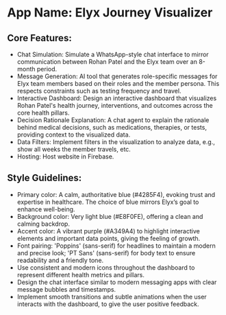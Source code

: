 # **App Name**: Elyx Journey Visualizer

## Core Features:

- Chat Simulation: Simulate a WhatsApp-style chat interface to mirror communication between Rohan Patel and the Elyx team over an 8-month period.
- Message Generation: AI tool that generates role-specific messages for Elyx team members based on their roles and the member persona. This respects constraints such as testing frequency and travel.
- Interactive Dashboard: Design an interactive dashboard that visualizes Rohan Patel's health journey, interventions, and outcomes across the core health pillars.
- Decision Rationale Explanation: A chat agent to explain the rationale behind medical decisions, such as medications, therapies, or tests, providing context to the visualized data.
- Data Filters: Implement filters in the visualization to analyze data, e.g., show all weeks the member travels, etc.
- Hosting: Host website in Firebase.

## Style Guidelines:

- Primary color: A calm, authoritative blue (#4285F4), evoking trust and expertise in healthcare. The choice of blue mirrors Elyx’s goal to enhance well-being.
- Background color: Very light blue (#E8F0FE), offering a clean and calming backdrop.
- Accent color: A vibrant purple (#A349A4) to highlight interactive elements and important data points, giving the feeling of growth.
- Font pairing: 'Poppins' (sans-serif) for headlines to maintain a modern and precise look; 'PT Sans' (sans-serif) for body text to ensure readability and a friendly tone.
- Use consistent and modern icons throughout the dashboard to represent different health metrics and pillars.
- Design the chat interface similar to modern messaging apps with clear message bubbles and timestamps.
- Implement smooth transitions and subtle animations when the user interacts with the dashboard, to give the user positive feedback.